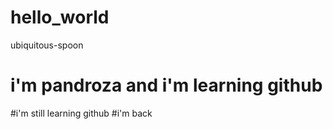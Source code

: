 # hello_world
ubiquitous-spoon
# i'm pandroza and i'm learning github
#i'm still learning github
#i'm back
